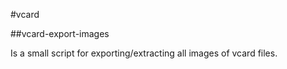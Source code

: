 #vcard

##vcard-export-images

Is a small script for exporting/extracting all images of vcard files.
